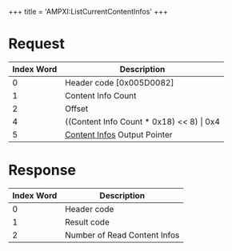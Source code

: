 +++
title = 'AMPXI:ListCurrentContentInfos'
+++

# Request

| Index Word | Description                                                                         |
|------------|-------------------------------------------------------------------------------------|
| 0          | Header code \[0x005D0082\]                                                          |
| 1          | Content Info Count                                                                  |
| 2          | Offset                                                                              |
| 4          | ((Content Info Count \* 0x18) \<\< 8) \| 0x4                                        |
| 5          | [Content Infos](Application_Manager_Services#ContentInfo "wikilink") Output Pointer |

# Response

| Index Word | Description                  |
|------------|------------------------------|
| 0          | Header code                  |
| 1          | Result code                  |
| 2          | Number of Read Content Infos |
